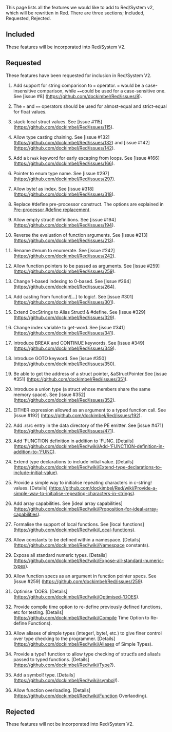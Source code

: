 This page lists all the features we would like to add to Red/System v2, which will be rewritten in Red. There are three sections; Included, Requested, Rejected.

## Included
These features will be incorporated into Red/System V2.

## Requested
These features have been requested for inclusion in Red/System V2.

1. Add support for string comparison to `=` operator. `=` would be a case-insensitive comparison, while `==`could be used for a case-sensitive one. See [issue #8] (https://github.com/dockimbel/Red/issues/8).

2. The `=` and `==` operators should be used for almost-equal and strict-equal for float values.

3. stack-local struct values. See [issue #115] (https://github.com/dockimbel/Red/issues/115). 

4. Allow type casting chaining. See [issue #132] (https://github.com/dockimbel/Red/issues/132) and [issue #142] (https://github.com/dockimbel/Red/issues/142).

5. Add a `break` keyword for early escaping from loops. See [issue #166] (https://github.com/dockimbel/Red/issues/166).

6. Pointer to enum type name. See [issue #297] (https://github.com/dockimbel/Red/issues/297).

7. Allow byte! as index. See [issue #318] (https://github.com/dockimbel/Red/issues/318).

8. Replace #define pre-processor construct. The options are explained in [Pre-processor #define replacement](https://github.com/dockimbel/Red/wiki/Alternatives-to-Red-System-pre-processor-%23define).

9. Allow empty struct! definitions. See [issue #194] (https://github.com/dockimbel/Red/issues/194).

10. Reverse the evaluation of function arguments. See [issue #213] (https://github.com/dockimbel/Red/issues/213).

11. Rename #enum to enumerate. See [issue #242] (https://github.com/dockimbel/Red/issues/242).

12. Allow function pointers to be passed as arguments. See [issue #259] (https://github.com/dockimbel/Red/issues/259).

13. Change 1-based indexing to 0-based. See [issue #264] (https://github.com/dockimbel/Red/issues/264).

14. Add casting from function![...] to logic!. See [issue #301] (https://github.com/dockimbel/Red/issues/301).

15. Extend DocStrings to Alias Struct! & #define. See [issue #329] (https://github.com/dockimbel/Red/issues/329).

16. Change index variable to get-word. See [issue #341] (https://github.com/dockimbel/Red/issues/341).

17. Introduce BREAK and CONTINUE keywords. See [issue #349] (https://github.com/dockimbel/Red/issues/349).

18. Introduce GOTO keyword. See [issue #350] (https://github.com/dockimbel/Red/issues/350).

19. Be able to get the address of a struct pointer, &aStructPointer.See [issue #351] (https://github.com/dockimbel/Red/issues/351).

20. Introduce a union type (a struct whose members share the same memory space). See [issue #352] (https://github.com/dockimbel/Red/issues/352).

21. EITHER expression allowed as an argument to a typed function call. See [issue #192] (https://github.com/dockimbel/Red/issues/192).

22. Add .rsrc entry in the data directory of the PE emitter. See [issue #471] (https://github.com/dockimbel/Red/issues/471).

23. Add 'FUNCTION definition in addition to 'FUNC. [Details] (https://github.com/dockimbel/Red/wiki/Add-'FUNCTION-definition-in-addition-to-'FUNC).

24. Extend type declarations to include initial value. [Details] (https://github.com/dockimbel/Red/wiki/Extend-type-declarations-to-include-initial-value).

25. Provide a simple way to initialise repeating characters in c-string! values. [Details] (https://github.com/dockimbel/Red/wiki/Provide-a-simple-way-to-initialise-repeating-characters-in-strings).

26. Add array capabilities. See [ideal array capabilities] (https://github.com/dockimbel/Red/wiki/Proposition-for-ideal-array-capabilities).

27. Formalise the support of local functions. See [local functions] (https://github.com/dockimbel/Red/wiki/Local-functions).

28. Allow constants to be defined within a namespace. [Details] (https://github.com/dockimbel/Red/wiki/Namespace constants).

29. Expose all standard numeric types. [Details] (https://github.com/dockimbel/Red/wiki/Expose-all-standard-numeric-types).

30. Allow function specs as an argument in function pointer specs. See [issue #259] (https://github.com/dockimbel/Red/issues/259).

31. Optimise 'DOES. [Details] (https://github.com/dockimbel/Red/wiki/Optimised-'DOES).

32. Provide compile time option to re-define previously defined functions, etc for testing. [Details] (https://github.com/dockimbel/Red/wiki/Compile Time Option to Re-define Functions).

33. Allow aliases of simple types (integer!, byte!, etc.) to give finer control over type checking to the programmer. [Details] (https://github.com/dockimbel/Red/wiki/Aliases of Simple Types).

34. Provide a type? function to allow type checking of struct!s and alias!s passed to typed functions. [Details] (https://github.com/dockimbel/Red/wiki/Type?).

35. Add a symbol! type. [Details] (https://github.com/dockimbel/Red/wiki/symbol!).

36. Allow function overloading. [Details] (https://github.com/dockimbel/Red/wiki/Function Overlaoding).

## Rejected
These features will not be incorporated into Red/System V2.